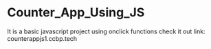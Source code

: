 # Counter_App_Using_JS

It is a basic javascript project using onclick functions
check it out 
     link: counterappjs1.ccbp.tech
